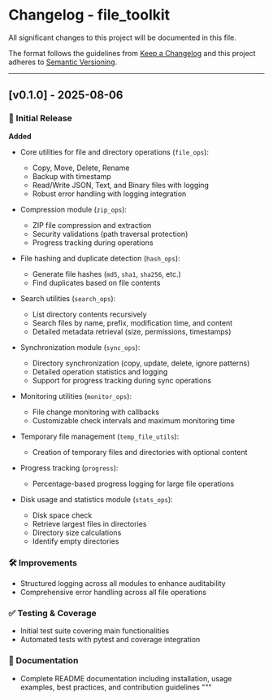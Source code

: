 # Changelog - file_toolkit

All significant changes to this project will be documented in this file.

The format follows the guidelines from [Keep a Changelog](https://keepachangelog.com/en/1.0.0/)
and this project adheres to [Semantic Versioning](https://semver.org/spec/v2.0.0.html).

---
## [v0.1.0] - 2025-08-06
### 🚀 Initial Release

**Added**

- Core utilities for file and directory operations (`file_ops`):
  - Copy, Move, Delete, Rename
  - Backup with timestamp
  - Read/Write JSON, Text, and Binary files with logging
  - Robust error handling with logging integration

- Compression module (`zip_ops`):
  - ZIP file compression and extraction
  - Security validations (path traversal protection)
  - Progress tracking during operations

- File hashing and duplicate detection (`hash_ops`):
  - Generate file hashes (`md5`, `sha1`, `sha256`, etc.)
  - Find duplicates based on file contents

- Search utilities (`search_ops`):
  - List directory contents recursively
  - Search files by name, prefix, modification time, and content
  - Detailed metadata retrieval (size, permissions, timestamps)

- Synchronization module (`sync_ops`):
  - Directory synchronization (copy, update, delete, ignore patterns)
  - Detailed operation statistics and logging
  - Support for progress tracking during sync operations

- Monitoring utilities (`monitor_ops`):
  - File change monitoring with callbacks
  - Customizable check intervals and maximum monitoring time

- Temporary file management (`temp_file_utils`):
  - Creation of temporary files and directories with optional content

- Progress tracking (`progress`):
  - Percentage-based progress logging for large file operations

- Disk usage and statistics module (`stats_ops`):
  - Disk space check
  - Retrieve largest files in directories
  - Directory size calculations
  - Identify empty directories

### 🛠 Improvements
- Structured logging across all modules to enhance auditability
- Comprehensive error handling across all file operations

### ✅ Testing & Coverage
- Initial test suite covering main functionalities
- Automated tests with pytest and coverage integration

### 📖 Documentation
- Complete README documentation including installation, usage examples, best practices, and contribution guidelines
"""
